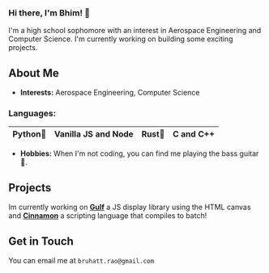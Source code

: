 ### Hi there, I'm Bhim! 👋
I'm a high school sophomore with an interest in Aerospace Engineering and Computer Science. I'm currently working on building some exciting projects.

## About Me
- **Interests:** Aerospace Engineering, Computer Science
  
### **Languages:**
| Python🐍 | Vanilla JS and Node  | Rust🦀 | C and C++ |
| -------- | ------------------- | ------ | --------- |


- **Hobbies:** When I'm not coding, you can find me playing the bass guitar 🎸.

## Projects
Im currently working on [**Gulf**](https://github.com/Bruhatt-Rao/gulf) a JS display library using the HTML canvas and [**Cinnamon**](https://github.com/Bruhatt-Rao/cinnamon) a scripting language that compiles to batch!

## Get in Touch
You can email me at `bruhatt.rao@gmail.com`
